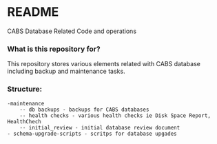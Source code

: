 # README #

CABS Database Related Code and operations

### What is this repository for? ###

This repository stores various elements related with CABS database including backup and maintenance tasks.

### Structure:

```
-maintenance
    -- db backups - backups for CABS databases
    -- health checks - various health checks ie Disk Space Report, HealthChech
    -- initial_review - initial database review document
- schema-upgrade-scripts - scritps for database upgades
```
